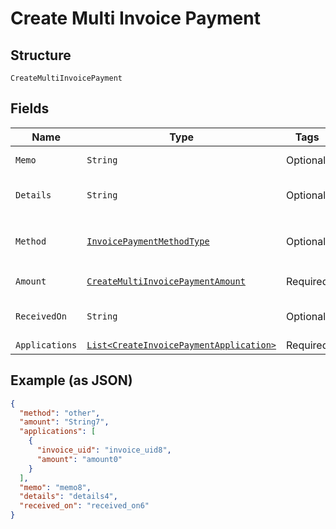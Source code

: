 
# Create Multi Invoice Payment

## Structure

`CreateMultiInvoicePayment`

## Fields

| Name | Type | Tags | Description | Getter | Setter |
|  --- | --- | --- | --- | --- | --- |
| `Memo` | `String` | Optional | A description to be attached to the payment. | String getMemo() | setMemo(String memo) |
| `Details` | `String` | Optional | Additional information related to the payment method (eg. Check #). | String getDetails() | setDetails(String details) |
| `Method` | [`InvoicePaymentMethodType`](../../doc/models/invoice-payment-method-type.md) | Optional | The type of payment method used.<br>**Default**: `InvoicePaymentMethodType.OTHER` | InvoicePaymentMethodType getMethod() | setMethod(InvoicePaymentMethodType method) |
| `Amount` | [`CreateMultiInvoicePaymentAmount`](../../doc/models/containers/create-multi-invoice-payment-amount.md) | Required | This is a container for one-of cases. | CreateMultiInvoicePaymentAmount getAmount() | setAmount(CreateMultiInvoicePaymentAmount amount) |
| `ReceivedOn` | `String` | Optional | Date reflecting when the payment was received from a customer. Must be in the past. | String getReceivedOn() | setReceivedOn(String receivedOn) |
| `Applications` | [`List<CreateInvoicePaymentApplication>`](../../doc/models/create-invoice-payment-application.md) | Required | - | List<CreateInvoicePaymentApplication> getApplications() | setApplications(List<CreateInvoicePaymentApplication> applications) |

## Example (as JSON)

```json
{
  "method": "other",
  "amount": "String7",
  "applications": [
    {
      "invoice_uid": "invoice_uid8",
      "amount": "amount0"
    }
  ],
  "memo": "memo8",
  "details": "details4",
  "received_on": "received_on6"
}
```


